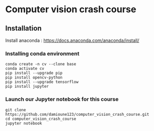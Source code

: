 # Computer vision crash course

## Installation 
Install anaconda : https://docs.anaconda.com/anaconda/install/

### Installing conda environment
```
conda create -n cv --clone base
conda activate cv
pip install --upgrade pip
pip install opencv-python
pip install --upgrade tensorflow
pip install jupyter
```

### Launch our Jupyter notebook for this course
```
git clone https://github.com/damioune123/computer_vision_crash_course.git
cd computer_vision_crash_course
jupyter notebook
```